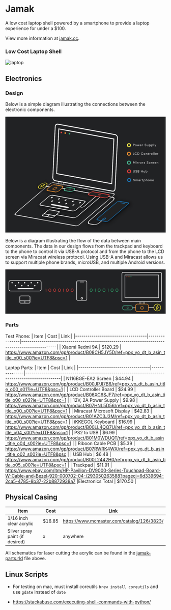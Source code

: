 # Jamak

A low cost laptop shell powered by a smartphone to provide a laptop experience for under a $100.

View more information at [jamak.cc](http://jamak.cc/).


### Low Cost Laptop Shell

![laptop](./logos/laptop-shell.png)

## Electronics

### Design

Below is a simple diagram illustrating the connections between the electronic components.

<img src="./logos/electronics-schematic.png" width="600">

Below is a diagram illustrating the flow of the data between main components. The data in our design flows from the trackpad and keyboard to the phone to control it via USB-A protocol and from the phone to the LCD screen via Miracast wireless protocol. Using USB-A and Miracast allows us to support multiple phone brands, microUSB, and multiple Android versions.

<img src="./logos/data-schematic.png" width="700">

### Parts
Test Phone:
| Item                              | Cost          | Link                                                                                          |
|-----------------------------------|---------------|-----------------------------------------------------------------------------------------------|
| Xiaomi Redmi 9A                   | $120.29       | https://www.amazon.com/gp/product/B08CH5JY5D/ref=ppx_yo_dt_b_asin_title_o00_s00?ie=UTF8&psc=1 | 

Laptop Parts: 
| Item                              | Cost          | Link                                                                                          |
|-----------------------------------|---------------|-----------------------------------------------------------------------------------------------|
| N116BGE-EA2 Screen                | $44.94        | https://www.amazon.com/gp/product/B00JPJI7B6/ref=ppx_yo_dt_b_asin_title_o00_s01?ie=UTF8&psc=1 |
| LCD Controller Board              | $24.99        | https://www.amazon.com/gp/product/B06XC6SJF7/ref=ppx_yo_dt_b_asin_title_o00_s02?ie=UTF8&psc=1 |
| 12V, 2A Power Supply              | $9.98         | https://www.amazon.com/gp/product/B07HNL5D56/ref=ppx_yo_dt_b_asin_title_o00_s00?ie=UTF8&psc=1 |
| Miracast Microsoft Display        | $42.83        | https://www.amazon.com/gp/product/B01AZC3J3M/ref=ppx_yo_dt_b_asin_title_o00_s00?ie=UTF8&psc=1 |
| iKKEGOL Keyboard                  | $16.99        | https://www.amazon.com/gp/product/B00LL4QQ7U/ref=ppx_yo_dt_b_asin_title_o04_s00?ie=UTF8&psc=1 |
| PS2 to USB                        | $6.99         | https://www.amazon.com/gp/product/B01M0WDUQT/ref=ppx_yo_dt_b_asin_title_o04_s00?ie=UTF8&psc=1 |
| Riboon Cable PCB                  | $5.39         | https://www.amazon.com/gp/product/B07RWRK4WX/ref=ppx_yo_dt_b_asin_title_o02_s00?ie=UTF8&psc   |
| USB Hub                           | $6.48         | https://www.amazon.com/gp/product/B00L2442H0/ref=ppx_yo_dt_b_asin_title_o05_s00?ie=UTF8&psc=1 |
| Trackpad                          | $11.91        | https://www.ebay.com/itm/HP-Pavilion-DV9000-Series-Touchpad-Board-W-Cable-and-Bezel-920-000702-04-/293050263588?pageci=6d339694-2ca5-4785-8b37-22b8872938a7
|Electronics Total                  | $170.50       |

## Physical Casing
| Item                              | Cost          | Link                                                                                          |
|-----------------------------------|---------------|-----------------------------------------------------------------------------------------------|
| 1/16 inch clear acrylic           | $16.85        | https://www.mcmaster.com/catalog/126/3823/                                                    |
| Silver spray paint (if desired)   | x             | anywhere

All schematics for laser cutting the acrylic can be found in the [jamak-parts.rld](./jamak-parts.rld) file above.

## Linux Scripts

- For testing on mac, must install coreutils `brew install coreutils` and use `gdate` instead of `date`

- https://stackabuse.com/executing-shell-commands-with-python/

